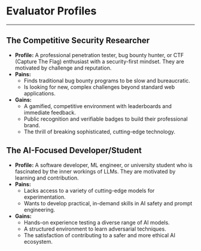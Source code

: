 # Evaluator Profiles

---

## The Competitive Security Researcher

- **Profile:** A professional penetration tester, bug bounty hunter, or CTF
  (Capture The Flag) enthusiast with a security-first mindset. They are
  motivated by challenge and reputation.
- **Pains:**
  - Finds traditional bug bounty programs to be slow and bureaucratic.
  - Is looking for new, complex challenges beyond standard web applications.
- **Gains:**
  - A gamified, competitive environment with leaderboards and immediate
    feedback.
  - Public recognition and verifiable badges to build their professional brand.
  - The thrill of breaking sophisticated, cutting-edge technology.

## The AI-Focused Developer/Student

- **Profile:** A software developer, ML engineer, or university student who is
  fascinated by the inner workings of LLMs. They are motivated by learning and
  contribution.
- **Pains:**
  - Lacks access to a variety of cutting-edge models for experimentation.
  - Wants to develop practical, in-demand skills in AI safety and prompt
    engineering.
- **Gains:**
  - Hands-on experience testing a diverse range of AI models.
  - A structured environment to learn adversarial techniques.
  - The satisfaction of contributing to a safer and more ethical AI ecosystem.
